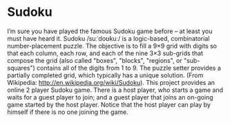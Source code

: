 # Sudoku
I’m sure you have played the famous Sudoku game before – at least you must have heard it. Sudoku /suːˈdoʊkuː/ is a logic-based, combinatorial number-placement puzzle. The objective is to fill a 9×9 grid with digits so that each column, each row, and each of the nine 3×3 sub-grids that compose the grid (also called "boxes", "blocks", "regions", or "sub-squares") contains all of the digits from 1 to 9. The puzzle setter provides a partially completed grid, which typically has a unique solution. (From Wikipedia: http://en.wikipedia.org/wiki/Sudoku).
This project provides an online 2 player Sudoku game. There is a host player, who starts a game and waits for a guest player to join; and a guest player that joins an on-going game started by the host player. Notice that the host player can play by himself if there is no one joining the game.
